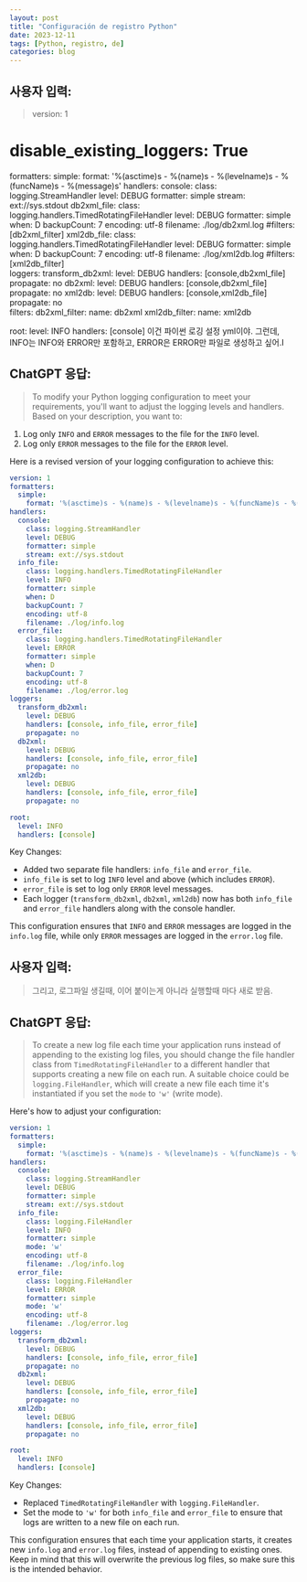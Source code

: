 ```yaml
---
layout: post
title: "Configuración de registro Python"
date: 2023-12-11
tags: [Python, registro, de]
categories: blog
---
```


## 사용자 입력:
> version: 1
# disable_existing_loggers: True
formatters:
  simple:
    format: '%(asctime)s - %(name)s - %(levelname)s - %(funcName)s - %(message)s'
handlers:
  console:
    class: logging.StreamHandler
    level: DEBUG
    formatter: simple
    stream: ext://sys.stdout
  db2xml_file:
    class: logging.handlers.TimedRotatingFileHandler
    level: DEBUG
    formatter: simple
    when: D
    backupCount: 7
    encoding: utf-8
    filename: ./log/db2xml.log
    #filters: [db2xml_filter]
  xml2db_file:
    class: logging.handlers.TimedRotatingFileHandler
    level: DEBUG
    formatter: simple
    when: D
    backupCount: 7
    encoding: utf-8
    filename: ./log/xml2db.log
    #filters: [xml2db_filter]    
loggers:
  transform_db2xml:
    level: DEBUG
    handlers: [console,db2xml_file]
    propagate: no
  db2xml:
    level: DEBUG
    handlers: [console,db2xml_file]
    propagate: no
  xml2db:
    level: DEBUG
    handlers: [console,xml2db_file]
    propagate: no       
filters:
  db2xml_filter: 
    name: db2xml
  xml2db_filter: 
    name: xml2db

root:
  level: INFO
  handlers: [console]   이건 파이썬 로깅 설정 yml이야. 그런데,   INFO는 INFO와 ERROR만 포함하고, ERROR은 ERROR만 파일로 생성하고 싶어.I

## ChatGPT 응답:
> To modify your Python logging configuration to meet your requirements, you'll want to adjust the logging levels and handlers. Based on your description, you want to:

1. Log only `INFO` and `ERROR` messages to the file for the `INFO` level.
2. Log only `ERROR` messages to the file for the `ERROR` level.

Here is a revised version of your logging configuration to achieve this:

```yaml
version: 1
formatters:
  simple:
    format: '%(asctime)s - %(name)s - %(levelname)s - %(funcName)s - %(message)s'
handlers:
  console:
    class: logging.StreamHandler
    level: DEBUG
    formatter: simple
    stream: ext://sys.stdout
  info_file:
    class: logging.handlers.TimedRotatingFileHandler
    level: INFO
    formatter: simple
    when: D
    backupCount: 7
    encoding: utf-8
    filename: ./log/info.log
  error_file:
    class: logging.handlers.TimedRotatingFileHandler
    level: ERROR
    formatter: simple
    when: D
    backupCount: 7
    encoding: utf-8
    filename: ./log/error.log
loggers:
  transform_db2xml:
    level: DEBUG
    handlers: [console, info_file, error_file]
    propagate: no
  db2xml:
    level: DEBUG
    handlers: [console, info_file, error_file]
    propagate: no
  xml2db:
    level: DEBUG
    handlers: [console, info_file, error_file]
    propagate: no

root:
  level: INFO
  handlers: [console]
```

Key Changes:

- Added two separate file handlers: `info_file` and `error_file`.
- `info_file` is set to log `INFO` level and above (which includes `ERROR`).
- `error_file` is set to log only `ERROR` level messages.
- Each logger (`transform_db2xml`, `db2xml`, `xml2db`) now has both `info_file` and `error_file` handlers along with the console handler.

This configuration ensures that `INFO` and `ERROR` messages are logged in the `info.log` file, while only `ERROR` messages are logged in the `error.log` file.

## 사용자 입력:
> 그리고, 로그파일 생길때, 이어 붙이는게 아니라 실행할때 마다 새로 받음.

## ChatGPT 응답:
> To create a new log file each time your application runs instead of appending to the existing log files, you should change the file handler class from `TimedRotatingFileHandler` to a different handler that supports creating a new file on each run. A suitable choice could be `logging.FileHandler`, which will create a new file each time it's instantiated if you set the `mode` to `'w'` (write mode).

Here's how to adjust your configuration:

```yaml
version: 1
formatters:
  simple:
    format: '%(asctime)s - %(name)s - %(levelname)s - %(funcName)s - %(message)s'
handlers:
  console:
    class: logging.StreamHandler
    level: DEBUG
    formatter: simple
    stream: ext://sys.stdout
  info_file:
    class: logging.FileHandler
    level: INFO
    formatter: simple
    mode: 'w'
    encoding: utf-8
    filename: ./log/info.log
  error_file:
    class: logging.FileHandler
    level: ERROR
    formatter: simple
    mode: 'w'
    encoding: utf-8
    filename: ./log/error.log
loggers:
  transform_db2xml:
    level: DEBUG
    handlers: [console, info_file, error_file]
    propagate: no
  db2xml:
    level: DEBUG
    handlers: [console, info_file, error_file]
    propagate: no
  xml2db:
    level: DEBUG
    handlers: [console, info_file, error_file]
    propagate: no

root:
  level: INFO
  handlers: [console]
```

Key Changes:

- Replaced `TimedRotatingFileHandler` with `logging.FileHandler`.
- Set the mode to `'w'` for both `info_file` and `error_file` to ensure that logs are written to a new file on each run.

This configuration ensures that each time your application starts, it creates new `info.log` and `error.log` files, instead of appending to existing ones. Keep in mind that this will overwrite the previous log files, so make sure this is the intended behavior.

